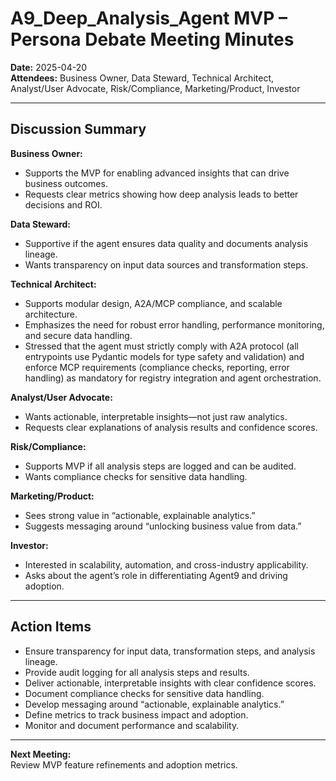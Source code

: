 # A9_Deep_Analysis_Agent MVP – Persona Debate Meeting Minutes

**Date:** 2025-04-20  
**Attendees:** Business Owner, Data Steward, Technical Architect, Analyst/User Advocate, Risk/Compliance, Marketing/Product, Investor

---

## Discussion Summary

**Business Owner:**  
- Supports the MVP for enabling advanced insights that can drive business outcomes.
- Requests clear metrics showing how deep analysis leads to better decisions and ROI.

**Data Steward:**  
- Supportive if the agent ensures data quality and documents analysis lineage.
- Wants transparency on input data sources and transformation steps.

**Technical Architect:**  
- Supports modular design, A2A/MCP compliance, and scalable architecture.
- Emphasizes the need for robust error handling, performance monitoring, and secure data handling.
- Stressed that the agent must strictly comply with A2A protocol (all entrypoints use Pydantic models for type safety and validation) and enforce MCP requirements (compliance checks, reporting, error handling) as mandatory for registry integration and agent orchestration.

**Analyst/User Advocate:**  
- Wants actionable, interpretable insights—not just raw analytics.
- Requests clear explanations of analysis results and confidence scores.

**Risk/Compliance:**  
- Supports MVP if all analysis steps are logged and can be audited.
- Wants compliance checks for sensitive data handling.

**Marketing/Product:**  
- Sees strong value in “actionable, explainable analytics.”
- Suggests messaging around “unlocking business value from data.”

**Investor:**  
- Interested in scalability, automation, and cross-industry applicability.
- Asks about the agent’s role in differentiating Agent9 and driving adoption.

---

## Action Items

- Ensure transparency for input data, transformation steps, and analysis lineage.
- Provide audit logging for all analysis steps and results.
- Deliver actionable, interpretable insights with clear confidence scores.
- Document compliance checks for sensitive data handling.
- Develop messaging around “actionable, explainable analytics.”
- Define metrics to track business impact and adoption.
- Monitor and document performance and scalability.

---

**Next Meeting:**  
Review MVP feature refinements and adoption metrics.
